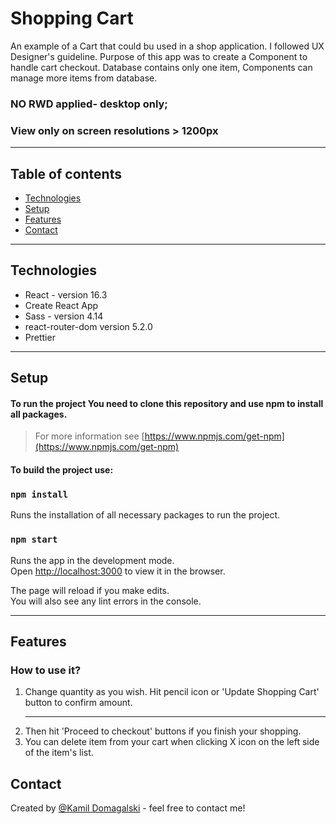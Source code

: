 
# Shopping Cart

An example of a Cart that could bu used in a shop application. I followed UX Designer's guideline.
Purpose of this app was to create a Component to handle cart checkout. 
Database contains only one item, Components can manage more items from database.

### NO RWD applied- desktop only;
### View only on screen resolutions > 1200px
 
<hr>

## Table of contents
* [Technologies](#technologies)
* [Setup](#setup)
* [Features](#Features)
* [Contact](#contact)
<hr>

## Technologies
* React - version 16.3
* Create React App
* Sass - version 4.14
* react-router-dom version 5.2.0
* Prettier
<hr>

## Setup
#### To run the project You need to clone this repository and use npm to install all packages. 
>For more information see [https://www.npmjs.com/get-npm](https://www.npmjs.com/get-npm)


#### To build the project use:
### `npm install`
Runs the installation of all necessary packages to run the project.


### `npm start`

Runs the app in the development mode.<br />
Open [http://localhost:3000](http://localhost:3000) to view it in the browser.

The page will reload if you make edits.<br />
You will also see any lint errors in the console.
<hr>

## Features
### How to use it?
1. Change quantity as you wish. Hit pencil icon or 'Update Shopping Cart' button to confirm amount. <hr>
2. Then hit 'Proceed to checkout' buttons if you finish your shopping.
3. You can delete item from your cart when clicking X icon on the left side of the item's list.
## Contact
Created by [@Kamil Domagalski](kdbrasi360@gmail.com) - feel free to contact me!